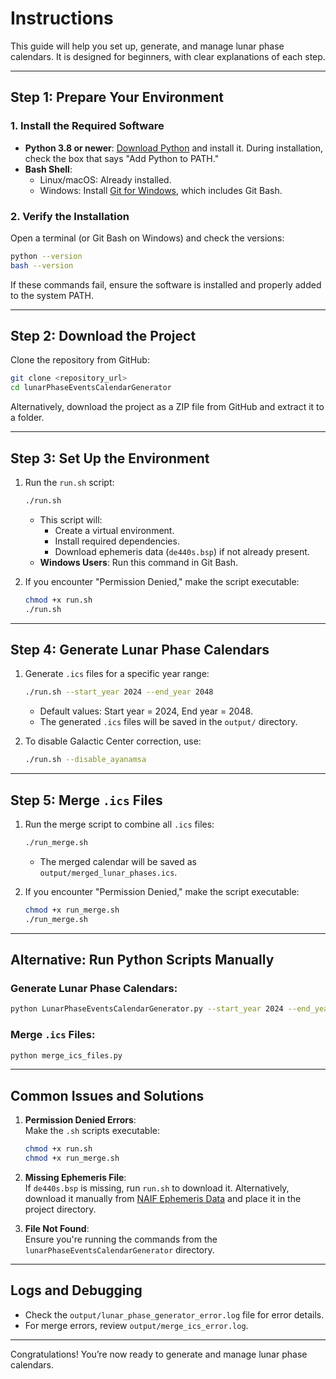 # Instructions

This guide will help you set up, generate, and manage lunar phase calendars. It is designed for beginners, with clear explanations of each step.

---

## **Step 1: Prepare Your Environment**

### 1. Install the Required Software
   - **Python 3.8 or newer**: [Download Python](https://www.python.org/downloads/) and install it. During installation, check the box that says "Add Python to PATH."
   - **Bash Shell**:  
     - Linux/macOS: Already installed.  
     - Windows: Install [Git for Windows](https://gitforwindows.org/), which includes Git Bash.

### 2. Verify the Installation
   Open a terminal (or Git Bash on Windows) and check the versions:
   ```bash
   python --version
   bash --version
   ```
   If these commands fail, ensure the software is installed and properly added to the system PATH.

---

## **Step 2: Download the Project**

Clone the repository from GitHub:
   ```bash
   git clone <repository_url>
   cd lunarPhaseEventsCalendarGenerator
   ```
   Alternatively, download the project as a ZIP file from GitHub and extract it to a folder.

---

## **Step 3: Set Up the Environment**

1. Run the `run.sh` script:
   ```bash
   ./run.sh
   ```
   - This script will:
     - Create a virtual environment.
     - Install required dependencies.
     - Download ephemeris data (`de440s.bsp`) if not already present.
   - **Windows Users**: Run this command in Git Bash.

2. If you encounter "Permission Denied," make the script executable:
   ```bash
   chmod +x run.sh
   ./run.sh
   ```

---

## **Step 4: Generate Lunar Phase Calendars**

1. Generate `.ics` files for a specific year range:
   ```bash
   ./run.sh --start_year 2024 --end_year 2048
   ```
   - Default values: Start year = 2024, End year = 2048.
   - The generated `.ics` files will be saved in the `output/` directory.

2. To disable Galactic Center correction, use:
   ```bash
   ./run.sh --disable_ayanamsa
   ```

---

## **Step 5: Merge `.ics` Files**

1. Run the merge script to combine all `.ics` files:
   ```bash
   ./run_merge.sh
   ```
   - The merged calendar will be saved as `output/merged_lunar_phases.ics`.

2. If you encounter "Permission Denied," make the script executable:
   ```bash
   chmod +x run_merge.sh
   ./run_merge.sh
   ```

---

## **Alternative: Run Python Scripts Manually**

### Generate Lunar Phase Calendars:
   ```bash
   python LunarPhaseEventsCalendarGenerator.py --start_year 2024 --end_year 2048
   ```

### Merge `.ics` Files:
   ```bash
   python merge_ics_files.py
   ```

---

## **Common Issues and Solutions**

1. **Permission Denied Errors**:  
   Make the `.sh` scripts executable:
   ```bash
   chmod +x run.sh
   chmod +x run_merge.sh
   ```

2. **Missing Ephemeris File**:  
   If `de440s.bsp` is missing, run `run.sh` to download it. Alternatively, download it manually from [NAIF Ephemeris Data](https://naif.jpl.nasa.gov/naif/data.html) and place it in the project directory.

3. **File Not Found**:  
   Ensure you're running the commands from the `lunarPhaseEventsCalendarGenerator` directory.

---

## **Logs and Debugging**

- Check the `output/lunar_phase_generator_error.log` file for error details.
- For merge errors, review `output/merge_ics_error.log`.

---

Congratulations! You’re now ready to generate and manage lunar phase calendars.

